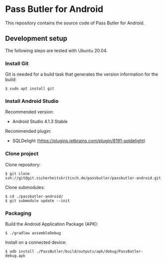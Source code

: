 # Pass Butler for Android

This repository contains the source code of Pass Butler for Android.

## Development setup

The following steps are tested with Ubuntu 20.04.

### Install Git

Git is needed for a build task that generates the version information for the build:

    $ sudo apt install git

### Install Android Studio

Recommended version:
- Android Studio 4.1.3 Stable

Recommended plugin:
- SQLDelight (https://plugins.jetbrains.com/plugin/8191-sqldelight)

### Clone project

Clone repository:

    $ git clone ssh://git@git.sicherheitskritisch.de/passbutler/passbutler-android.git

Clone submodules:

    $ cd ./passbutler-android/
    $ git submodule update --init

### Packaging

Build the Android Application Package (APK):

    $ ./gradlew assembleDebug

Install on a connected device:

    $ adb install ./PassButler/build/outputs/apk/debug/PassButler-debug.apk
